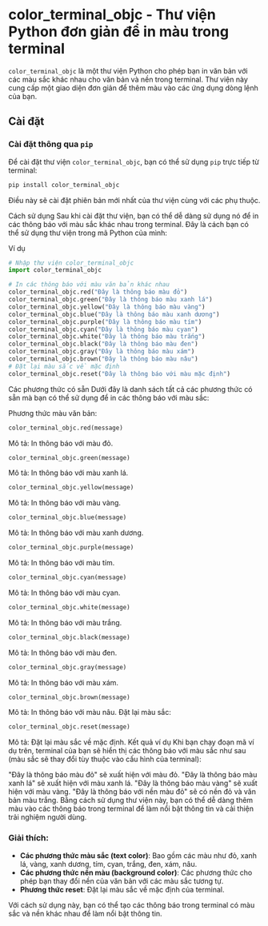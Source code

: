 # color_terminal_objc - Thư viện Python đơn giản để in màu trong terminal

`color_terminal_objc` là một thư viện Python cho phép bạn in văn bản với các màu sắc khác nhau cho văn bản và nền trong terminal. Thư viện này cung cấp một giao diện đơn giản để thêm màu vào các ứng dụng dòng lệnh của bạn.

## Cài đặt

### Cài đặt thông qua `pip`

Để cài đặt thư viện `color_terminal_objc`, bạn có thể sử dụng `pip` trực tiếp từ terminal:

```bash
pip install color_terminal_objc
```
Điều này sẽ cài đặt phiên bản mới nhất của thư viện cùng với các phụ thuộc.

Cách sử dụng
Sau khi cài đặt thư viện, bạn có thể dễ dàng sử dụng nó để in các thông báo với màu sắc khác nhau trong terminal. Đây là cách bạn có thể sử dụng thư viện trong mã Python của mình:

Ví dụ
```python
# Nhập thư viện color_terminal_objc
import color_terminal_objc

# In các thông báo với màu văn bản khác nhau
color_terminal_objc.red("Đây là thông báo màu đỏ")
color_terminal_objc.green("Đây là thông báo màu xanh lá")
color_terminal_objc.yellow("Đây là thông báo màu vàng")
color_terminal_objc.blue("Đây là thông báo màu xanh dương")
color_terminal_objc.purple("Đây là thông báo màu tím")
color_terminal_objc.cyan("Đây là thông báo màu cyan")
color_terminal_objc.white("Đây là thông báo màu trắng")
color_terminal_objc.black("Đây là thông báo màu đen")
color_terminal_objc.gray("Đây là thông báo màu xám")
color_terminal_objc.brown("Đây là thông báo màu nâu")
# Đặt lại màu sắc về mặc định
color_terminal_objc.reset("Đây là thông báo với màu mặc định")
```
Các phương thức có sẵn
Dưới đây là danh sách tất cả các phương thức có sẵn mà bạn có thể sử dụng để in các thông báo với màu sắc:

Phương thức màu văn bản:
```python
color_terminal_objc.red(message)
```
Mô tả: In thông báo với màu đỏ.
```python
color_terminal_objc.green(message)
```
Mô tả: In thông báo với màu xanh lá.
```python
color_terminal_objc.yellow(message)
```
Mô tả: In thông báo với màu vàng.
```python
color_terminal_objc.blue(message)
```
Mô tả: In thông báo với màu xanh dương.
```python
color_terminal_objc.purple(message)
```
Mô tả: In thông báo với màu tím.
```python
color_terminal_objc.cyan(message)
```
Mô tả: In thông báo với màu cyan.
```python
color_terminal_objc.white(message)
```
Mô tả: In thông báo với màu trắng.
```python
color_terminal_objc.black(message)
```
Mô tả: In thông báo với màu đen.
```python
color_terminal_objc.gray(message)
```
Mô tả: In thông báo với màu xám.
```python
color_terminal_objc.brown(message)
```
Mô tả: In thông báo với màu nâu.
Đặt lại màu sắc:
```python
color_terminal_objc.reset(message)
```
Mô tả: Đặt lại màu sắc về mặc định.
Kết quả ví dụ
Khi bạn chạy đoạn mã ví dụ trên, terminal của bạn sẽ hiển thị các thông báo với màu sắc như sau (màu sắc sẽ thay đổi tùy thuộc vào cấu hình của terminal):

"Đây là thông báo màu đỏ" sẽ xuất hiện với màu đỏ.
"Đây là thông báo màu xanh lá" sẽ xuất hiện với màu xanh lá.
"Đây là thông báo màu vàng" sẽ xuất hiện với màu vàng.
"Đây là thông báo với nền màu đỏ" sẽ có nền đỏ và văn bản màu trắng.
Bằng cách sử dụng thư viện này, bạn có thể dễ dàng thêm màu vào các thông báo trong terminal để làm nổi bật thông tin và cải thiện trải nghiệm người dùng.

### Giải thích:

- **Các phương thức màu sắc (text color)**: Bao gồm các màu như đỏ, xanh lá, vàng, xanh dương, tím, cyan, trắng, đen, xám, nâu.
- **Các phương thức nền màu (background color)**: Các phương thức cho phép bạn thay đổi nền của văn bản với các màu sắc tương tự.
- **Phương thức reset**: Đặt lại màu sắc về mặc định của terminal.

Với cách sử dụng này, bạn có thể tạo các thông báo trong terminal có màu sắc và nền khác nhau để làm nổi bật thông tin.